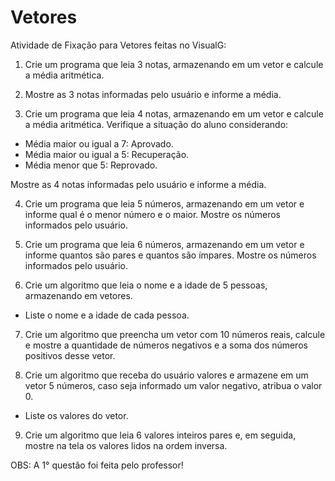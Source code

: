 # Vetores

Atividade de Fixação para Vetores feitas no VisualG:

1. Crie um programa que leia 3 notas, armazenando em um vetor e calcule a média aritmética. 

2. Mostre as 3 notas informadas pelo usuário e informe a média.

3. Crie um programa que leia 4 notas, armazenando em um vetor e calcule a média aritmética. 
 Verifique a situação do aluno considerando: 
 - Média maior ou igual a 7: Aprovado. 
 - Média maior ou igual a 5: Recuperação. 
 - Média menor que 5: Reprovado. 
 
 Mostre as 4 notas informadas pelo usuário e informe a média. 
 
 4. Crie um programa que leia 5 números, armazenando em um vetor e informe qual é o menor número e o maior. 
 Mostre os números informados pelo usuário.
 
 5. Crie um programa que leia 6 números, armazenando em um vetor e informe quantos são pares e quantos são ímpares. 
 Mostre os números informados pelo usuário. 
 
 6. Crie um algoritmo que leia o nome e a idade de 5 pessoas, armazenando em vetores. 
  - Liste o nome e a idade de cada pessoa.
 
 7. Crie um algoritmo que preencha um vetor com 10 números reais, calcule e mostre a quantidade de números negativos e a soma dos números positivos desse vetor. 
 
 8. Crie um algoritmo que receba do usuário valores e armazene em um vetor 5 números, caso seja informado um valor negativo, atribua o valor 0.  
  - Liste os valores do vetor. 
  
 9. Crie um algoritmo que leia 6 valores inteiros pares e, em seguida, mostre na tela os valores lidos na ordem inversa. 
 
 OBS: A 1° questão foi feita pelo professor!
